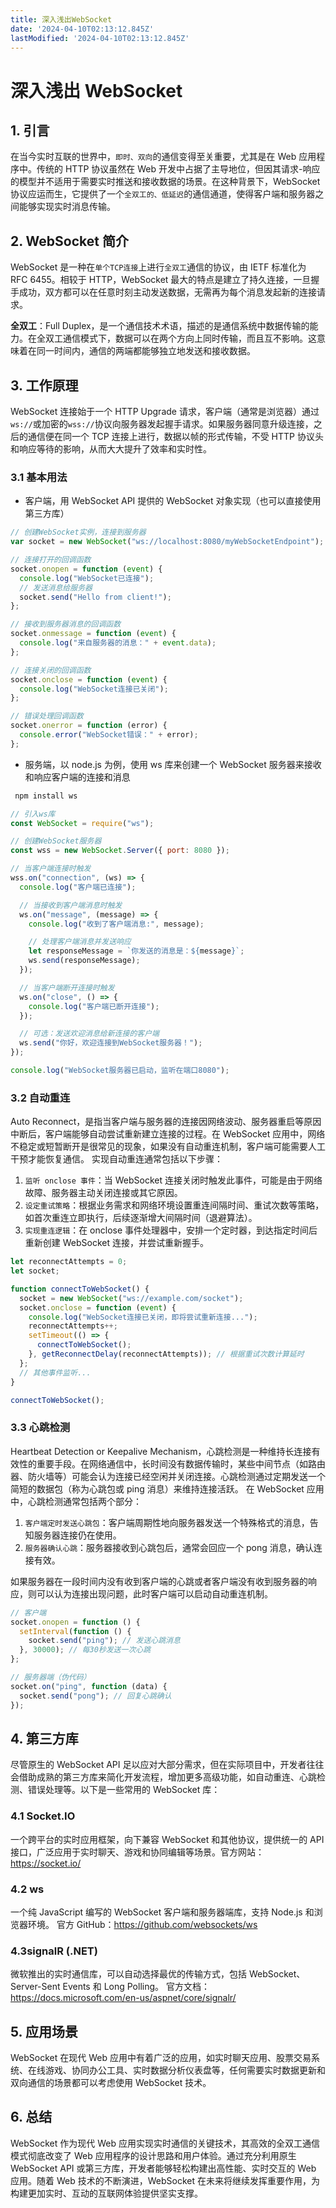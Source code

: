 ```yaml
---
title: 深入浅出WebSocket
date: '2024-04-10T02:13:12.845Z'
lastModified: '2024-04-10T02:13:12.845Z'
---
```

# 深入浅出 WebSocket

## 1. 引言

在当今实时互联的世界中，`即时、双向`的通信变得至关重要，尤其是在 Web 应用程序中。传统的 HTTP 协议虽然在 Web 开发中占据了主导地位，但因其请求-响应的模型并不适用于需要实时推送和接收数据的场景。在这种背景下，WebSocket 协议应运而生，它提供了一个`全双工的、低延迟`的通信通道，使得客户端和服务器之间能够实现实时消息传输。

## 2. WebSocket 简介

WebSocket 是一种在`单个TCP连接`上进行`全双工`通信的协议，由 IETF 标准化为 RFC 6455。相较于 HTTP，WebSocket 最大的特点是建立了持久连接，一旦握手成功，双方都可以在任意时刻主动发送数据，无需再为每个消息发起新的连接请求。

**全双工**：Full Duplex，是一个通信技术术语，描述的是通信系统中数据传输的能力。在全双工通信模式下，数据可以在两个方向上同时传输，而且互不影响。这意味着在同一时间内，通信的两端都能够独立地发送和接收数据。

## 3. 工作原理

WebSocket 连接始于一个 HTTP Upgrade 请求，客户端（通常是浏览器）通过`ws://`或加密的`wss://`协议向服务器发起握手请求。如果服务器同意升级连接，之后的通信便在同一个 TCP 连接上进行，数据以帧的形式传输，不受 HTTP 协议头和响应等待的影响，从而大大提升了效率和实时性。

### 3.1 基本用法

- 客户端，用 WebSocket API 提供的 WebSocket 对象实现（也可以直接使用第三方库）

```js
// 创建WebSocket实例，连接到服务器
var socket = new WebSocket("ws://localhost:8080/myWebSocketEndpoint");

// 连接打开的回调函数
socket.onopen = function (event) {
  console.log("WebSocket已连接");
  // 发送消息给服务器
  socket.send("Hello from client!");
};

// 接收到服务器消息的回调函数
socket.onmessage = function (event) {
  console.log("来自服务器的消息：" + event.data);
};

// 连接关闭的回调函数
socket.onclose = function (event) {
  console.log("WebSocket连接已关闭");
};

// 错误处理回调函数
socket.onerror = function (error) {
  console.error("WebSocket错误：" + error);
};
```

- 服务端，以 node.js 为例，使用 ws 库来创建一个 WebSocket 服务器来接收和响应客户端的连接和消息

```sh
 npm install ws
```

```js
// 引入ws库
const WebSocket = require("ws");

// 创建WebSocket服务器
const wss = new WebSocket.Server({ port: 8080 });

// 当客户端连接时触发
wss.on("connection", (ws) => {
  console.log("客户端已连接");

  // 当接收到客户端消息时触发
  ws.on("message", (message) => {
    console.log("收到了客户端消息:", message);

    // 处理客户端消息并发送响应
    let responseMessage = `你发送的消息是：${message}`;
    ws.send(responseMessage);
  });

  // 当客户端断开连接时触发
  ws.on("close", () => {
    console.log("客户端已断开连接");
  });

  // 可选：发送欢迎消息给新连接的客户端
  ws.send("你好，欢迎连接到WebSocket服务器！");
});

console.log("WebSocket服务器已启动，监听在端口8080");
```

### 3.2 自动重连

Auto Reconnect，是指当客户端与服务器的连接因网络波动、服务器重启等原因中断后，客户端能够自动尝试重新建立连接的过程。在 WebSocket 应用中，网络不稳定或短暂断开是很常见的现象，如果没有自动重连机制，客户端可能需要人工干预才能恢复通信。
实现自动重连通常包括以下步骤：

1.  `监听 onclose 事件`：当 WebSocket 连接关闭时触发此事件，可能是由于网络故障、服务器主动关闭连接或其它原因。
2.  `设定重试策略`：根据业务需求和网络环境设置重连间隔时间、重试次数等策略，如首次重连立即执行，后续逐渐增大间隔时间（退避算法）。
3.  `实现重连逻辑`：在 onclose 事件处理器中，安排一个定时器，到达指定时间后重新创建 WebSocket 连接，并尝试重新握手。

```js
let reconnectAttempts = 0;
let socket;

function connectToWebSocket() {
  socket = new WebSocket("ws://example.com/socket");
  socket.onclose = function (event) {
    console.log("WebSocket连接已关闭，即将尝试重新连接...");
    reconnectAttempts++;
    setTimeout(() => {
      connectToWebSocket();
    }, getReconnectDelay(reconnectAttempts)); // 根据重试次数计算延时
  };
  // 其他事件监听...
}

connectToWebSocket();
```

### 3.3 心跳检测

Heartbeat Detection or Keepalive Mechanism，心跳检测是一种维持长连接有效性的重要手段。在网络通信中，长时间没有数据传输时，某些中间节点（如路由器、防火墙等）可能会认为连接已经空闲并关闭连接。心跳检测通过定期发送一个简短的数据包（称为心跳包或 ping 消息）来维持连接活跃。
在 WebSocket 应用中，心跳检测通常包括两个部分：

1. `客户端定时发送心跳包`：客户端周期性地向服务器发送一个特殊格式的消息，告知服务器连接仍在使用。
2. `服务器确认心跳`：服务器接收到心跳包后，通常会回应一个 pong 消息，确认连接有效。

如果服务器在一段时间内没有收到客户端的心跳或者客户端没有收到服务器的响应，则可以认为连接出现问题，此时客户端可以启动自动重连机制。

```js
// 客户端
socket.onopen = function () {
  setInterval(function () {
    socket.send("ping"); // 发送心跳消息
  }, 30000); // 每30秒发送一次心跳
};

// 服务器端（伪代码）
socket.on("ping", function (data) {
  socket.send("pong"); // 回复心跳确认
});
```

## 4. 第三方库

尽管原生的 WebSocket API 足以应对大部分需求，但在实际项目中，开发者往往会借助成熟的第三方库来简化开发流程，增加更多高级功能，如自动重连、心跳检测、错误处理等。以下是一些常用的 WebSocket 库：

### 4.1 Socket.IO

一个跨平台的实时应用框架，向下兼容 WebSocket 和其他协议，提供统一的 API 接口，广泛应用于实时聊天、游戏和协同编辑等场景。官方网站：https://socket.io/

### 4.2 ws

一个纯 JavaScript 编写的 WebSocket 客户端和服务器端库，支持 Node.js 和浏览器环境。 官方 GitHub：https://github.com/websockets/ws

### 4.3signalR (.NET)

微软推出的实时通信库，可以自动选择最优的传输方式，包括 WebSocket、Server-Sent Events 和 Long Polling。 官方文档：https://docs.microsoft.com/en-us/aspnet/core/signalr/

## 5. 应用场景

WebSocket 在现代 Web 应用中有着广泛的应用，如实时聊天应用、股票交易系统、在线游戏、协同办公工具、实时数据分析仪表盘等，任何需要实时数据更新和双向通信的场景都可以考虑使用 WebSocket 技术。

## 6. 总结

WebSocket 作为现代 Web 应用实现实时通信的关键技术，其高效的全双工通信模式彻底改变了 Web 应用程序的设计思路和用户体验。通过充分利用原生 WebSocket API 或第三方库，开发者能够轻松构建出高性能、实时交互的 Web 应用。随着 Web 技术的不断演进，WebSocket 在未来将继续发挥重要作用，为构建更加实时、互动的互联网体验提供坚实支撑。
